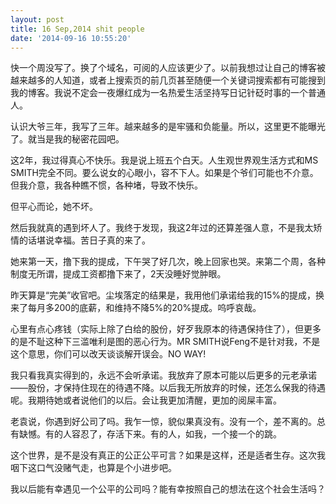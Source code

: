 ```yaml
---
layout: post
title: 16 Sep,2014 shit people
date: '2014-09-16 10:55:20'
---
```



快一个周没写了。换了个域名，可阅的人应该更少了。以前我想过让自己的博客被越来越多的人知道，或者上搜索页的前几页甚至随便一个关键词搜索都有可能搜到我的博客。我说不定会一夜爆红成为一名热爱生活坚持写日记针砭时事的一个普通人。

认识大爷三年，我写了三年。越来越多的是牢骚和负能量。所以，这里更不能曝光了。就当是我的秘密花园吧。

这2年，我过得真心不快乐。我是说上班五个白天。人生观世界观生活方式和MS SMITH完全不同。要么说女的心眼小，容不下人。如果是个爷们可能也不介意。但我介意，我各种瞧不惯，各种堵，导致不快乐。

但平心而论，她不坏。

然后我就真的遇到坏人了。我终于发现，我这2年过的还算差强人意，不是我太矫情的话堪说幸福。苦日子真的来了。

她来第一天，撸下我的提成，下午哭了好几次，晚上回家也哭。来第二个周，各种制度无所谓，提成工资都撸下来了，2天没睡好觉肿眼。

昨天算是“完美”收官吧。尘埃落定的结果是，我用他们承诺给我的15%的提成，换来了每月多200的底薪，和维持不降5%的20%提成。呜呼哀哉。

心里有点心疼钱（实际上除了白给的股份，好歹我原本的待遇保持住了），但更多的是不耻这种下三滥唯利是图的恶心行为。MR SMITH说Feng不是针对我，不是这个意思，你们可以改天谈谈解开误会。NO WAY!

我只看我真实得到的，永远不会听承诺。我放弃了原本可能以后更多的元老承诺——股份，才保持住现在的待遇不降。以后我无所放弃的时候，还怎么保我的待遇呢。我期待她或者说他们的以后。会让我更加清醒，更加的阅屎丰富。

老袁说，你遇到好公司了吗。我乍一惊，貌似果真没有。没有一个，差不离的。总有缺憾。有的人容忍了，存活下来。有的人，如我，一个接一个的跳。

这个世界，是不是没有真正的公正公平可言？如果是这样，还是适者生存。这次我咽下这口气没赌气走，也算是个小进步吧。

我以后能有幸遇见一个公平的公司吗？能有幸按照自己的想法在这个社会生活吗？

 


